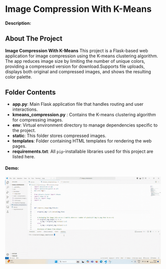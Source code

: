 # Image Compression With K-Means

#### Description:

## About The Project

**Image Compression With K-Means** This project is a Flask-based web application for image compression using the K-means clustering algorithm. The app reduces image size by limiting the number of unique colors, providing a compressed version for download.Supports file uploads, displays both original and compressed images, and shows the resulting color palette.
## Folder Contents
- **app.py**: Main Flask application file that handles routing and user interactions.
- **kmeans_compression.py** :  Contains the K-means clustering algorithm for compressing images.
- **env**: Virtual environment directory to manage dependencies specific to the project.
- **static**: This folder stores compressed images.
- **templates**:  Folder containing HTML templates for rendering the web pages.
- **requirements.txt**: All ```pip```-installable libraries used for this project are listed here.
  
#### Demo:
![Demo](demo.gif)
